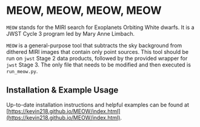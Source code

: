 # MEOW, MEOW, MEOW, MEOW

`MEOW` stands for the MIRI search for Exoplanets Orbiting White dwarfs.  It is a JWST Cycle 3 program led by Mary Anne Limbach.

``MEOW`` is a general-purpose tool that subtracts the sky background from dithered MIRI images that contain only point sources.
This tool should be run on ``jwst`` Stage 2 data products, followed by the provided wrapper for ``jwst`` Stage 3.
The only file that needs to be modified and then executed is ``run_meow.py``.


## Installation & Example Usage

Up-to-date installation instructions and helpful examples can be found at
[https://kevin218.github.io/MEOW/index.html](https://kevin218.github.io/MEOW/index.html).

